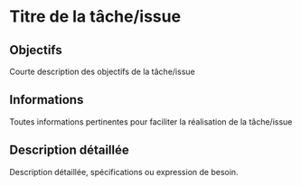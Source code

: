# Titre de la tâche/issue

## Objectifs

Courte description des objectifs de la tâche/issue

## Informations

Toutes informations pertinentes pour faciliter la réalisation de la tâche/issue

## Description détaillée

Description détaillée, spécifications ou expression de besoin.
